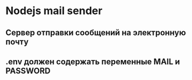 # Nodejs mail sender
## Сервер отправки сообщений на электронную почту
## .env должен содержать переменные MAIL и PASSWORD